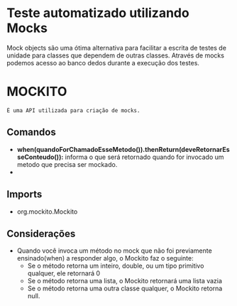 # Teste automatizado utilizando Mocks
  
  Mock objects são uma ótima alternativa para facilitar a escrita de testes de unidade 
  para classes que dependem de outras classes. Através de mocks podemos acesso ao banco dedos durante
  a execução dos testes.
  
# MOCKITO
    É uma API utilizada para criação de mocks.

## Comandos
   - **when(quandoForChamadoEsseMetodo()).thenReturn(deveRetornarEsseConteudo()):** informa o que será retornado quando 
     for invocado um metodo que precisa ser mockado.  
   - 
## Imports
  - org.mockito.Mockito

## Considerações
- Quando você invoca um método no mock que não foi previamente ensinado(when) a responder algo, o Mockito faz o seguinte:
  - Se o método retorna um inteiro, double, ou um tipo primitivo qualquer, ele retornará 0 
  - Se o método retorna uma lista, o Mockito retornará uma lista vazia 
  - Se o método retorna uma outra classe qualquer, o Mockito retorna null.
  

